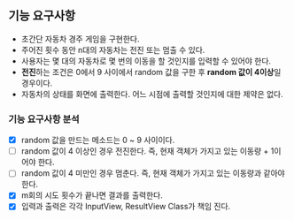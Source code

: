 ## 기능 요구사항
* 초간단 자동차 경주 게임을 구현한다.
* 주어진 횟수 동안 n대의 자동차는 전진 또는 멈출 수 있다.
* 사용자는 몇 대의 자동차로 몇 번의 이동을 할 것인지를 입력할 수 있어야 한다.
* **전진**하는 조건은 0에서 9 사이에서 random 값을 구한 후 **random 값이 4이상**일 경우이다.
* 자동차의 상태를 화면에 출력한다. 어느 시점에 출력할 것인지에 대한 제약은 없다.

### 기능 요구사항 분석
- [x] random 값을 만드는 메소드는 0 ~ 9 사이이다.
- [ ] random 값이 4 이상인 경우 전진한다. 즉, 현재 객체가 가지고 있는 이동량 + 1이어야 한다.
- [ ] random 값이 4 미만인 경우 멈춘다. 즉, 현재 객체가 가지고 있는 이동량과 같아야한다.
- [x] m회의 시도 횟수가 끝나면 결과를 출력한다.
- [x] 입력과 출력은 각각 InputView, ResultView Class가 책임 진다.